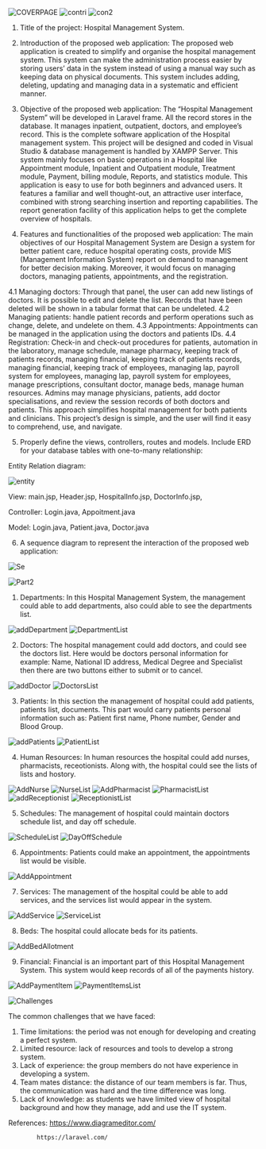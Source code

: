 ![COVERPAGE](https://user-images.githubusercontent.com/75902424/151086143-ccf7836e-fe64-486b-95b4-0a37afeae4d3.JPG)
![contri](https://user-images.githubusercontent.com/75902424/151090705-15bd72b7-eb68-40fa-9941-6ae4c34b410e.JPG)
![con2](https://user-images.githubusercontent.com/75902424/151090830-8351f5b0-bd69-4ecd-b3ab-78f78ed0521d.JPG)
1. Title of the project: Hospital Management System.
2. Introduction of the proposed web application: 
	The proposed web application is created to simplify and organise the hospital management system. This system can make the administration process easier by storing users’ data in the system instead of using a manual way such as keeping data on physical documents. This system includes adding, deleting, updating and managing data in a systematic and efficient manner.  

3. Objective of the proposed web application: 
The  “Hospital Management System” will be developed in Laravel frame. All the record stores in the database. It manages inpatient, outpatient, doctors, and employee’s record. This is the complete software application of the Hospital management system. This project will be designed and coded in Visual Studio & database management is handled by XAMPP Server. This system mainly focuses on basic operations in a Hospital like Appointment module, Inpatient and Outpatient module, Treatment module, Payment, billing module, Reports, and statistics module. This application is easy to use for both beginners and advanced users. It features a familiar and well thought-out, an attractive user interface, combined with strong searching insertion and reporting capabilities. The report generation facility of this application helps to get the complete overview of hospitals. 

4. Features and functionalities of the proposed web application: 
The main objectives of our Hospital Management System are Design a system for better patient care, reduce hospital operating costs, provide MIS (Management Information System) report on demand to management for better decision making. Moreover, it would focus on managing doctors, managing patients, appointments, and the registration. 

4.1 Managing doctors: Through that panel, the user can add new listings of doctors. It is possible to edit and delete the list. Records that have been deleted will be shown in a tabular format that can be undeleted. 
4.2 Managing patients: handle patient records and perform operations such as change, delete, and undelete on them. 
4.3 Appointments: Appointments can be managed in the application using the doctors and patients IDs. 
4.4 Registration: Check-in and check-out procedures for patients, automation in the laboratory, manage schedule, manage pharmacy, keeping track of patients records, managing financial, keeping track of patients records, managing financial, keeping track of employees, managing lap, payroll system for employees, managing lap, payroll system for employees, manage prescriptions, consultant doctor, manage beds, manage human resources. 
Admins may manage physicians, patients, add doctor specialisations, and review the session records of both doctors and patients. This approach simplifies hospital management for both patients and clinicians. This project’s design is simple, and the user will find it easy to comprehend, use, and navigate. 

5. Properly define the views, controllers, routes and models. Include ERD for your database tables with one-to-many relationship: 

Entity Relation diagram:

![entity](https://user-images.githubusercontent.com/75902424/151086375-88fb9f96-29ad-4bb0-b65d-2976fe925b89.JPG)

View:
main.jsp,
Header.jsp,
HospitalInfo.jsp,
DoctorInfo.jsp,

Controller:
Login.java,
Appoitment.java

Model:
Login.java,
Patient.java,
Doctor.java

6. A sequence diagram to represent the interaction of the proposed web application: 

![Se](https://user-images.githubusercontent.com/75902424/151086518-e6168594-1c55-4ba4-9cc4-acbf7871b77d.JPG)

![Part2](https://user-images.githubusercontent.com/75902424/151086872-a79f1711-c0d1-41c3-9e2b-817dc184e1e8.JPG)

1. Departments: In this Hospital Management System, the management could able to add departments, also could able to see the departments list. 

![addDepartment](https://user-images.githubusercontent.com/75902424/151087055-e708d29f-32ed-4f34-b926-8b92defd0b25.JPG)
![DepartmentList](https://user-images.githubusercontent.com/75902424/151087066-278c4c4d-7560-4939-ae27-6641c723476e.JPG)

2. Doctors: The hospital management could add doctors, and could see the doctors list. Here would be doctors personal information for example: Name, National ID address, Medical Degree and Specialist then there are two buttons either to submit or to cancel.


![addDoctor](https://user-images.githubusercontent.com/75902424/151087167-2d96fffa-ff2a-4ff1-b961-5d5a155b6fac.JPG)
![DoctorsList](https://user-images.githubusercontent.com/75902424/151087187-790cfd55-c7dc-49be-9e88-4536097275ff.JPG)

3. Patients: In this section the management of hospital could add patients, patients list, documents. This part would carry patients personal information such as: Patient first name, Phone number, Gender and Blood Group.


![addPatients](https://user-images.githubusercontent.com/75902424/151087333-ff50a692-856b-4a12-b728-ecc6869d832b.JPG)
![PatientList](https://user-images.githubusercontent.com/75902424/151087350-984e9fce-c18d-4470-8993-9e6dd973019e.JPG)

4. Human Resources: In human resources the hospital could add nurses, pharmacists, receotionists. Along with, the hospital could see the lists of lists and hostory. 

![AddNurse](https://user-images.githubusercontent.com/75902424/151087685-9c0f6298-f97d-488c-9848-f2d709825b9e.JPG)
![NurseList](https://user-images.githubusercontent.com/75902424/151087700-612b9121-b22e-47e6-8cd2-eda43e76f984.JPG)
![AddPharmacist](https://user-images.githubusercontent.com/75902424/151087715-15f22f98-f177-4936-b9d1-1e192aeafe1e.JPG)
![PharmacistList](https://user-images.githubusercontent.com/75902424/151087741-fe099d7b-3b22-4457-bd61-5acdd59e0888.JPG)
![addReceptionist](https://user-images.githubusercontent.com/75902424/151087784-f67e6cd7-e216-4e94-9b79-417b4cc3106f.JPG)
![ReceptionistList](https://user-images.githubusercontent.com/75902424/151087802-0d2658a4-dacb-47b4-b00a-b3fb28880f55.JPG)

5. Schedules: The management of hospital could maintain doctors schedule list, and day off schedule. 

![ScheduleList](https://user-images.githubusercontent.com/75902424/151088129-0c5a698c-2682-488c-b86c-ab875cf11db8.JPG)
![DayOffSchedule](https://user-images.githubusercontent.com/75902424/151088162-d0efd47c-1bc1-4455-9fa9-66cfbad1b2d1.JPG)

6. Appointments: Patients could make an appointment, the appointments list would be visible.

![AddAppointment](https://user-images.githubusercontent.com/75902424/151088607-7a2c7624-c308-4df8-a6fc-9a606eb05581.JPG)

7. Services: The management of the hospital could be able to add services, and the services list would appear in the system. 

![AddService](https://user-images.githubusercontent.com/75902424/151088860-3ee76fb0-72ca-43f4-8af0-8540f54d449a.JPG)
![ServiceList](https://user-images.githubusercontent.com/75902424/151088882-653f36f7-af15-46f2-9aa0-cdf45c292716.JPG)

8. Beds: The hospital could allocate beds for its patients. 

![AddBedAllotment](https://user-images.githubusercontent.com/75902424/151089052-9876ff12-a07e-46ea-bfdd-79b371d2ecaf.JPG)

9. Financial: Financial is an important part of this Hospital Management System. This system would keep records of all of the payments history. 

![AddPaymentItem](https://user-images.githubusercontent.com/75902424/151089297-80d5ad46-f987-4cab-975f-8549f15a8a01.JPG)
![PaymentItemsList](https://user-images.githubusercontent.com/75902424/151089329-5e3633e9-9cc9-4136-9da5-e04dfcf6b517.JPG)

![Challenges](https://user-images.githubusercontent.com/75902424/151089510-89723b84-c78f-428f-99cc-4f7531c5b83c.JPG)

The common challenges that we have faced:

1) Time limitations: the period was not enough for developing and creating a perfect system. 
2) Limited resource: lack of resources and tools to develop a strong system.
3) Lack of experience: the group members do not have experience in developing a system.
4) Team mates distance: the distance of our team members is far. Thus, the communication was hard and the time difference was long.
5) Lack of knowledge: as students we have limited view of hospital background and how they manage, add and use the IT system. 


References: https://www.diagrameditor.com/

            https://laravel.com/

